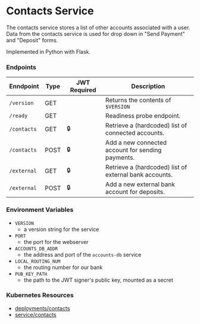 # Contacts Service

The contacts service stores a list of other accounts associated with a user.
Data from the contacts service is used for drop down in "Send Payment" and "Deposit" forms.

Implemented in Python with Flask.

### Endpoints

| Enndpoint      | Type  | JWT Required | Description                                                |
| -------------- | ----- | ------------ | ---------------------------------------------------------- |
| `/version`     | GET   |              |  Returns the contents of `$VERSION`                        |
| `/ready`       | GET   |              |  Readiness probe endpoint.                                 |
| `/contacts`    | GET   | 🔒           |  Retrieve a (hardcoded) list of connected accounts.        |
| `/contacts`    | POST  | 🔒           |  Add a new connected account for sending payments.         |
| `/external`    | GET   | 🔒           |  Retrieve a (hardcoded) list of external bank accounts.    |
| `/external`    | POST  | 🔒           |  Add a new external bank account for deposits.             |


### Environment Variables

- `VERSION`
  - a version string for the service
- `PORT`
  - the port for the webserver
- `ACCOUNTS_DB_ADDR`
  - the address and port of the `accounts-db` service
- `LOCAL_ROUTING_NUM`
  - the routing number for our bank
- `PUB_KEY_PATH`
  - the path to the JWT signer's public key, mounted as a secret

### Kubernetes Resources

- [deployments/contacts](/kubernetes-manifests/contacts.yaml)
- [service/contacts](/kubernetes-manifests/contacts.yaml)
